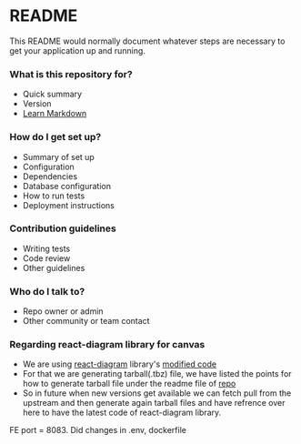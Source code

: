 # README #

This README would normally document whatever steps are necessary to get your application up and running.

### What is this repository for? ###

* Quick summary
* Version
* [Learn Markdown](https://bitbucket.org/tutorials/markdowndemo)

### How do I get set up? ###

* Summary of set up
* Configuration
* Dependencies
* Database configuration
* How to run tests
* Deployment instructions

### Contribution guidelines ###

* Writing tests
* Code review
* Other guidelines

### Who do I talk to? ###

* Repo owner or admin
* Other community or team contact

### Regarding react-diagram library for canvas ###

* We are using [react-diagram](https://github.com/projectstorm/react-diagrams) library's [modified code](https://github.com/vivekshah-zymr/react-diagrams)
* For that we are generating tarball(.tbz) file, we have listed the points for how to generate tarball file under the readme file of [repo](https://github.com/vivekshah-zymr/react-diagrams)
* So in future when new versions get available we can fetch pull from the upstream and then generate again tarball files and have refrence over here to have the latest code of react-diagram library.

FE port = 8083. Did changes in .env, dockerfile 